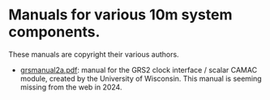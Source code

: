 # Manuals for various 10m system components.

These manuals are copyright their various authors.

- [grsmanual2a.pdf](https://github.com/Whipple10m/Documentation/blob/main/components/gpsmanual2a.pdf): manual for the GRS2 clock interface / scalar CAMAC module, created by the University of Wisconsin. This manual is seeming missing from the web in 2024.
